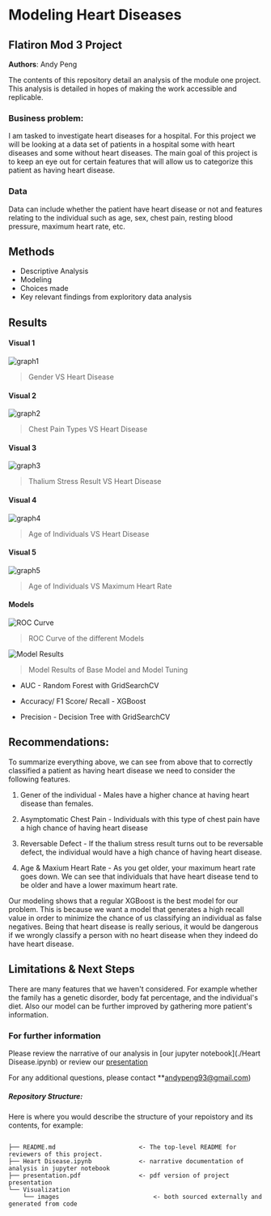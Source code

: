 # Modeling Heart Diseases
## Flatiron Mod 3 Project

**Authors**: Andy Peng

The contents of this repository detail an analysis of the module one project. This analysis is detailed in hopes of making the work accessible and replicable.


### Business problem:

I am tasked to investigate heart diseases for a hospital. For this project we will be looking at a data set of patients in a hospital some with heart diseases and some without heart diseases. The main goal of this project is to keep an eye out for certain features that will allow us to categorize this patient as having heart disease.


### Data
Data can include whether the patient have heart disease or not and features relating to the individual such as age, sex, chest pain, resting blood pressure, maximum heart rate, etc.


## Methods
- Descriptive Analysis
- Modeling
- Choices made
- Key relevant findings from exploritory data analysis

## Results


#### Visual 1
![graph1](./Visualizations/Gender.PNG)
> Gender VS Heart Disease

#### Visual 2
![graph2](./Visualizations/ChestPain.PNG)
> Chest Pain Types VS Heart Disease

#### Visual 3
![graph3](./Visualizations/Thal.PNG)
> Thalium Stress Result VS Heart Disease

#### Visual 4
![graph4](./Visualizations/Age.PNG)
> Age of Individuals VS Heart Disease

#### Visual 5
![graph5](./Visualizations/AgeMax.PNG)
> Age of Individuals VS Maximum Heart Rate

#### Models
![ROC Curve](./Visualizations/ROC1.PNG)
> ROC Curve of the different Models

![Model Results](./Visualizations/ModelResults.PNG)
> Model Results of Base Model and Model Tuning

* AUC - Random Forest with GridSearchCV

* Accuracy/ F1 Score/ Recall - XGBoost

* Precision - Decision Tree with GridSearchCV



## Recommendations:

To summarize everything above, we can see from above that to correctly classified a patient as having heart disease we need to consider the following features.

1) Gener of the individual - Males have a higher chance at having heart disease than females.

2) Asymptomatic Chest Pain - Individuals with this type of chest pain have a high chance of having heart disease

3) Reversable Defect - If the thalium stress result turns out to be reversable defect, the individual would have a high chance of having heart disease.

4) Age & Maxium Heart Rate - As you get older, your maximum heart rate goes down. We can see that individuals that have heart disease tend to be older and have a lower maximum heart rate.

Our modeling shows that a regular XGBoost is the best model for our problem. This is because we want a model that generates a high recall value in order to minimize the chance of us classifying an individual as false negatives. Being that heart disease is really serious, it would be dangerous if we wrongly classify a person with no heart disease when they indeed do have heart disease.


## Limitations & Next Steps

There are many features that we haven't considered. For example whether the family has a genetic disorder, body fat percentage, and the individual's diet. Also our model can be further improved by gathering more patient's information.


### For further information
Please review the narrative of our analysis in [our jupyter notebook](./Heart Disease.ipynb) or review our [presentation](./SampleProjectSlides.pdf)

For any additional questions, please contact **andypeng93@gmail.com)


##### Repository Structure:

Here is where you would describe the structure of your repoistory and its contents, for example:

```

├── README.md                       <- The top-level README for reviewers of this project.
├── Heart Disease.ipynb             <- narrative documentation of analysis in jupyter notebook
├── presentation.pdf                <- pdf version of project presentation
└── Visualization
    └── images                          <- both sourced externally and generated from code

```
